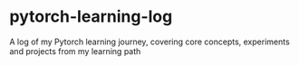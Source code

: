 # pytorch-learning-log
A log of my Pytorch learning journey, covering core concepts, experiments and projects from my learning path
